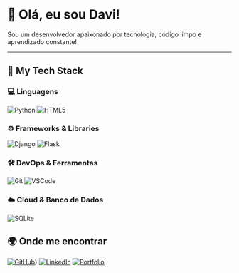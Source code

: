 # 👋 Olá, eu sou **Davi!**

Sou um desenvolvedor apaixonado por tecnologia, código limpo e aprendizado constante!

---

## 🧠 **My Tech Stack**

### 💻 **Linguagens**
![Python](https://img.shields.io/badge/Python-3776AB?style=for-the-badge&logo=python&logoColor=white)
![HTML5](https://img.shields.io/badge/HTML5-E34F26?style=for-the-badge&logo=html5&logoColor=white)


### ⚙️ **Frameworks & Libraries**
![Django](https://img.shields.io/badge/Django-092E20?style=for-the-badge&logo=django&logoColor=white)
![Flask](https://img.shields.io/badge/Flask-000000?style=for-the-badge&logo=flask&logoColor=white)

### 🛠️ **DevOps & Ferramentas**
![Git](https://img.shields.io/badge/Git-F05033?style=for-the-badge&logo=git&logoColor=white)
![VSCode](https://img.shields.io/badge/VSCode-0078D4?style=for-the-badge&logo=visual-studio-code&logoColor=white)

### ☁️ **Cloud & Banco de Dados**
![SQLite](https://img.shields.io/badge/SQLite-07405E?style=for-the-badge&logo=sqlite&logoColor=white)

## 🌍 **Onde me encontrar**
[![GitHub](https://img.shields.io/badge/GitHub-{Deivide}-181717?style=for-the-badge&logo=github)](https://github.com/Deividelab))
[![LinkedIn](https://img.shields.io/badge/LinkedIn-blue?style=for-the-badge&logo=linkedin&logoColor=white)](https://linkedin.com/in/{username})
[![Portfolio](https://img.shields.io/badge/Portfolio-000000?style=for-the-badge&logo=About.me&logoColor=white)](https://{username}.github.io)
